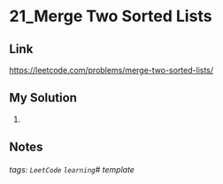 # 21_Merge Two Sorted Lists

## Link
https://leetcode.com/problems/merge-two-sorted-lists/

## My Solution
1. 

## Notes

###### tags: `LeetCode` `learning`# template